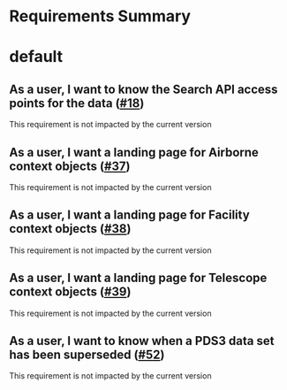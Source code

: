 
Requirements Summary
====================

# default

## As a user, I want to know the Search API access points for the data ([#18](https://github.com/NASA-PDS/ds-view/issues/18)) 


This requirement is not impacted by the current version
## As a user, I want a landing page for Airborne context objects ([#37](https://github.com/NASA-PDS/ds-view/issues/37)) 


This requirement is not impacted by the current version
## As a user, I want a landing page for Facility context objects ([#38](https://github.com/NASA-PDS/ds-view/issues/38)) 


This requirement is not impacted by the current version
## As a user, I want a landing page for Telescope context objects ([#39](https://github.com/NASA-PDS/ds-view/issues/39)) 


This requirement is not impacted by the current version
## As a user, I want to know when a PDS3 data set has been superseded ([#52](https://github.com/NASA-PDS/ds-view/issues/52)) 


This requirement is not impacted by the current version